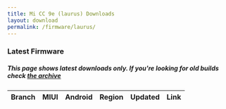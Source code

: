 ```yaml
---
title: Mi CC 9e (laurus) Downloads
layout: download
permalink: /firmware/laurus/
---
```


### Latest Firmware
##### This page shows latest downloads only. If you're looking for old builds check [the archive](/archive/firmware/laurus/)


<div class="table-responsive-md" style="margin-top: 25px;">
<table id="firmware" class="compact table table-striped table-hover table-sm">
    <thead class="thead-dark">
        <tr>
            <th>Branch</th>
            <th>MIUI</th>
            <th>Android</th>
            <th>Region</th>
            <th>Updated</th>
            <th>Link</th>
        </tr>
    </thead>
    <script>loadFirmwareDownloads('laurus', 'latest')</script>
</table>
</div>
